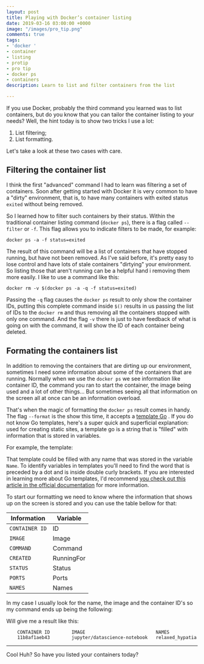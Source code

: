 ```yaml
---
layout: post
title: Playing with Docker’s container listing
date: 2019-03-16 03:00:00 +0000
image: "/images/pro_tip.png"
comments: true
tags:
- 'docker '
- container
- listing
- protip
- pro tip
- docker ps
- containers
description: Learn to list and filter containers from the list

---
```

If you use Docker, probably the third command you learned was to list containers, but do you know that you can tailor the container listing to your needs? Well, the hint today is to show two tricks I use a lot:

1. List filtering;
2. List formatting.

Let's take a look at these two cases with care.

## Filtering the container list

I think the first "advanced" command I had to learn was filtering a set of containers. Soon after getting started with Docker it is very common to have a "dirty" environment, that is, to have many containers with exited status `exited` without being removed.

So I learned how to filter such containers by their status. Within the traditional container listing command (`docker ps`), there is a flag called `--filter` or `-f`. This flag allows you to indicate filters to be made, for example:

    docker ps -a -f status=exited

The result of this command will be a list of containers that have stopped running, but have not been removed. As I've said before, it's pretty easy to lose control and have lots of stale containers "dirtying" your environment. So listing those that aren't running can be a helpful hand i removing them more easily. I like to use a command like this:

    docker rm -v $(docker ps -a -q -f status=exited)

Passing the `-q` flag causes the `docker ps` result to only show the container IDs, putting this complete command inside `$()` results in us passing the list of IDs to the `docker rm` and thus removing all the containers stopped with only one command. And the flag `-v` there is just to have feedback of what is going on with the command, it will show the ID of each container being deleted.

## Formating the containers list

In addition to removing the containers that are dirting up our environment, sometimes I need some information about some of the containers that are running. Normally when we use the `docker ps` we see information like container ID, the command you ran to start the container, the image being used and a lot of other things... But sometimes seeing all that information on the screen all at once can be an information overload.

That's when the magic of formatting the `docker ps` result comes in handy. The flag `--format` is the show this time, it accepts a [template Go](https://golang.org/pkg/text/template/) . If you do not know Go templates, here's a super quick and superficial explanation: used for creating static sites, a template go is a string that is "filled" with information that is stored in variables.

For example, the template:

<script src="https://gist.github.com/jtemporal/13ca6f547d5ab2f86b4f3b019fb26c43.js"></script>

That template could be filled with any name that was stored in the variable `Name`. To identify variables in templates you'll need to find the word that is preceded by a dot and is inside double curly brackets. If you are interested in learning more about Go templates, I'd recommend [you check out this article in the official documentation](https://golang.org/pkg/text/template/) for more information.

To start our formatting we need to know where the information that shows up on the screen is stored and you can use the table bellow for that:

|   Information  | Variable |
| -------------- | ---------- |
| `CONTAINER ID` | ID |
|     `IMAGE`    | Image |
|   `COMMAND`    | Command |
|   `CREATED`    | RunningFor |
|    `STATUS`    | Status |
|     `PORTS`    | Ports |
|    `NAMES`     | Names |

In my case I usually look for the name, the image and the container ID's so my command ends up being the following:

<script src="https://gist.github.com/jtemporal/6ba7e2a2ac369738bb8278ad58993161.js"></script>

Will give me a result like this:

        CONTAINER ID        IMAGE                          NAMES
        11b8af1aeb43        jupyter/datascience-notebook   relaxed_hypatia

***

Cool Huh? So have you listed your containers today?
